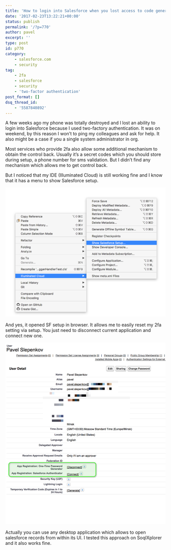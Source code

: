 ```yaml
---
title: 'How to login into Salesforce when you lost access to code generator app'
date: '2017-02-23T13:22:21+00:00'
status: publish
permalink: '/?p=770'
author: pavel
excerpt: ''
type: post
id: p770
category:
    - salesforce.com
    - security
tag:
    - 2fa
    - salesforce
    - security
    - 'two-factor authentication'
post_format: []
dsq_thread_id:
    - '5587840892'
---
```

A few weeks ago my phone was totally destroyed and I lost an ability to login into Salesforce because I used two-factory authentication. It was on weekend, by this reason I won’t to ping my colleagues and ask for help. It also might be a case if you a single system administrator in org.

Most services who provide 2fa also allow some additional mechanism to obtain the control back. Usually it’s a secret codes which you should store during setup, a phone number for sms validation. But I didn’t find any mechanism which allows me to get control back.

But I noticed that my IDE (Illuminated Cloud) is still working fine and I know that it has a menu to show Salesforce setup.

![](/images/p770/illuminated_cloud_show_sf_setup.png)

And yes, it opened SF setup in browser. It allows me to easily reset my 2fa setting via setup. You just need to disconnect current application and connect new one.

![](/images/p770/img2.png)

Actually you can use any desktop application which allows to open salesforce records from within its UI. I tested this approach on SoqlXplorer and it also works fine.